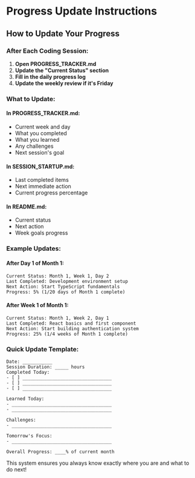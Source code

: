 # Progress Update Instructions

## How to Update Your Progress

### After Each Coding Session:

1. **Open PROGRESS_TRACKER.md**
2. **Update the "Current Status" section**
3. **Fill in the daily progress log**
4. **Update the weekly review if it's Friday**

### What to Update:

#### In PROGRESS_TRACKER.md:
- Current week and day
- What you completed
- What you learned
- Any challenges
- Next session's goal

#### In SESSION_STARTUP.md:
- Last completed items
- Next immediate action
- Current progress percentage

#### In README.md:
- Current status
- Next action
- Week goals progress

### Example Updates:

#### After Day 1 of Month 1:
```
Current Status: Month 1, Week 1, Day 2
Last Completed: Development environment setup
Next Action: Start TypeScript fundamentals
Progress: 5% (1/20 days of Month 1 complete)
```

#### After Week 1 of Month 1:
```
Current Status: Month 1, Week 2, Day 1
Last Completed: React basics and first component
Next Action: Start building authentication system
Progress: 25% (1/4 weeks of Month 1 complete)
```

### Quick Update Template:

```
Date: ___________
Session Duration: _____ hours
Completed Today:
- [ ] _________________________________
- [ ] _________________________________
- [ ] _________________________________

Learned Today:
- _____________________________________
- _____________________________________

Challenges:
- _____________________________________

Tomorrow's Focus:
- _____________________________________

Overall Progress: ____% of current month
```

This system ensures you always know exactly where you are and what to do next!
